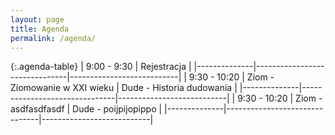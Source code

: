 ```yaml
---
layout: page
title: Agenda
permalink: /agenda/
---
```

{:.agenda-table}
| 9:00 - 9:30  | Rejestracja                                               |
|--------------|-------------------------------|---------------------------|
| 9:30 - 10:20 | Ziom - Ziomowanie w XXI wieku | Dude - Historia dudowania |
|--------------|-------------------------------|---------------------------|
| 9:30 - 10:20 | Ziom - asdfasdfasdf | Dude - poijpijopippo |
|--------------|-------------------------------|---------------------------|
